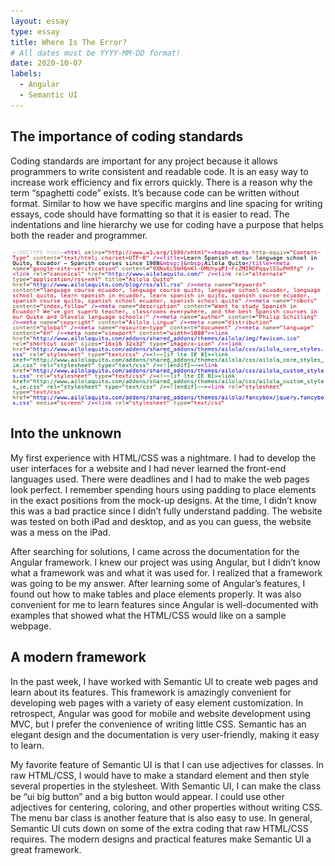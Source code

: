 ```yaml
---
layout: essay
type: essay
title: Where Is The Error?
# All dates must be YYYY-MM-DD format!
date: 2020-10-07
labels:
  - Angular
  - Semantic UI
---
```


## The importance of coding standards
Coding standards are important for any project because it allows programmers to write consistent and readable code. It is an easy way to increase work efficiency and fix errors quickly. There is a reason why the term “spaghetti code” exists. It’s because code can be written without format. Similar to how we have specific margins and line spacing for writing essays, code should have formatting so that it is easier to read. The indentations and line hierarchy we use for coding have a purpose that helps both the reader and programmer.

<p align = "center">
  <img src = "../images/badhtml.png">
</p>

## Into the unknown
My first experience with HTML/CSS was a nightmare. I had to develop the user interfaces for a website and I had never learned the front-end languages used. There were deadlines and I had to make the web pages look perfect. I remember spending hours using padding to place elements in the exact positions from the mock-up designs. At the time, I didn’t know this was a bad practice since I didn’t fully understand padding. The website was tested on both iPad and desktop, and as you can guess, the website was a mess on the iPad.

After searching for solutions, I came across the documentation for the Angular framework. I knew our project was using Angular, but I didn’t know what a framework was and what it was used for. I realized that a framework was going to be my answer. After learning some of Angular’s features, I found out how to make tables and place elements properly. It was also convenient for me to learn features since Angular is well-documented with examples that showed what the HTML/CSS would like on a sample webpage.

## A modern framework
In the past week, I have worked with Semantic UI to create web pages and learn about its features. This framework is amazingly convenient for developing web pages with a variety of easy element customization. In retrospect, Angular was good for mobile and website development using MVC, but I prefer the convenience of writing little CSS. Semantic has an elegant design and the documentation is very user-friendly, making it easy to learn.

My favorite feature of Semantic UI is that I can use adjectives for classes. In raw HTML/CSS, I would have to make a standard element and then style several properties in the stylesheet. With Semantic UI, I can make the class be “ui big button” and a big button would appear. I could use other adjectives for centering, coloring, and other properties without writing CSS. The menu bar class is another feature that is also easy to use. In general, Semantic UI cuts down on some of the extra coding that raw HTML/CSS requires. The modern designs and practical features make Semantic UI a great framework.
